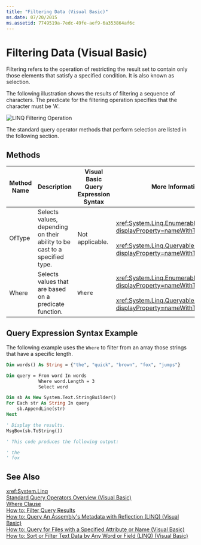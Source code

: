 ```yaml
---
title: "Filtering Data (Visual Basic)"
ms.date: 07/20/2015
ms.assetid: 7749519a-7edc-49fe-aef9-6a353864af6c
---
```

# Filtering Data (Visual Basic)
Filtering refers to the operation of restricting the result set to contain only those elements that satisfy a specified condition. It is also known as selection.  

 The following illustration shows the results of filtering a sequence of characters. The predicate for the filtering operation specifies that the character must be 'A'.  

 ![LINQ Filtering Operation](../../../../csharp/programming-guide/concepts/linq/media/linq_filter.png "LINQ_Filter")  

 The standard query operator methods that perform selection are listed in the following section.  

## Methods  


|Method Name|Description|Visual Basic Query Expression Syntax|More Information|  
|-----------------|-----------------|------------------------------------------|----------------------|  
|OfType|Selects values, depending on their ability to be cast to a specified type.|Not applicable.|<xref:System.Linq.Enumerable.OfType%2A?displayProperty=nameWithType><br /><br /> <xref:System.Linq.Queryable.OfType%2A?displayProperty=nameWithType>|  
|Where|Selects values that are based on a predicate function.|`Where`|<xref:System.Linq.Enumerable.Where%2A?displayProperty=nameWithType><br /><br /> <xref:System.Linq.Queryable.Where%2A?displayProperty=nameWithType>|  

## Query Expression Syntax Example  
 The following example uses the `Where` to filter from an array those strings that have a specific length.  

```vb  
Dim words() As String = {"the", "quick", "brown", "fox", "jumps"}  

Dim query = From word In words   
            Where word.Length = 3   
            Select word  

Dim sb As New System.Text.StringBuilder()  
For Each str As String In query  
    sb.AppendLine(str)  
Next  

' Display the results.  
MsgBox(sb.ToString())  

' This code produces the following output:  

' the  
' fox  
```  

## See Also  
 <xref:System.Linq>  
 [Standard Query Operators Overview (Visual Basic)](../../../../visual-basic/programming-guide/concepts/linq/standard-query-operators-overview.md)  
 [Where Clause](../../../../visual-basic/language-reference/queries/where-clause.md)  
 [How to: Filter Query Results](../../../../visual-basic/programming-guide/language-features/linq/how-to-filter-query-results-by-using-linq.md)  
 [How to: Query An Assembly's Metadata with Reflection (LINQ) (Visual Basic)](../../../../visual-basic/programming-guide/concepts/linq/how-to-query-an-assembly-s-metadata-with-reflection-linq.md)  
 [How to: Query for Files with a Specified Attribute or Name (Visual Basic)](../../../../visual-basic/programming-guide/concepts/linq/how-to-query-for-files-with-a-specified-attribute-or-name.md)  
 [How to: Sort or Filter Text Data by Any Word or Field (LINQ) (Visual Basic)](../../../../visual-basic/programming-guide/concepts/linq/how-to-sort-or-filter-text-data-by-any-word-or-field-linq.md)
